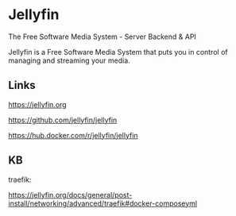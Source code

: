 # Jellyfin

The Free Software Media System - Server Backend & API

Jellyfin is a Free Software Media System that puts you in control of managing and streaming your media.

## Links

<https://jellyfin.org>

<https://github.com/jellyfin/jellyfin>

<https://hub.docker.com/r/jellyfin/jellyfin>

## KB

traefik:

<https://jellyfin.org/docs/general/post-install/networking/advanced/traefik#docker-composeyml>